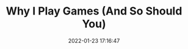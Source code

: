 ---
date: 2022-01-23 17:16:47
link:
  source: pocket
  source_url: https://getpocket.com
  text: Why I Play Games (And So Should You)
  url: https://brainbaking.com/post/2022/01/why-i-play-games/
source: pocket
syndicated:
- type: pocket
  url: https://brainbaking.com/post/2022/01/why-i-play-games/
- type: mastodon
  url: https://mastodon.technology/users/roytang/statuses/108975084554710915
- type: twitter
  url: https://twitter.com/roytang/status/1568639725317287938/
title: Why I Play Games (And So Should You)
---